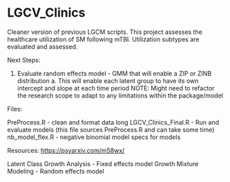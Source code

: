 # LGCV_Clinics

Cleaner version of previous LGCM scripts. This project assesses the healthcare utilization of SM following mTBI. Utilization subtypes are evaluated and assessed. 

Next Steps:
1. Evaluate random effects model - GMM that will enable a ZIP or ZINB distribution
  a. This will enable each latent group to have its own intercept and slope at each time period
  NOTE: Might need to refactor the research scope to adapt to any limitations within the package/model
  
  
  
Files:

PreProcess.R - clean and format data long
LGCV_Clinics_Final.R - Run and evaluate models (this file sources PreProcess.R and can take some time)
nb_model_flex.R - negative binomial model specs for models 


Resources:
https://psyarxiv.com/m58wx/

Latent Class Growth Analysis - Fixed effects model
Growth Mixture Modeling - Random effects model



